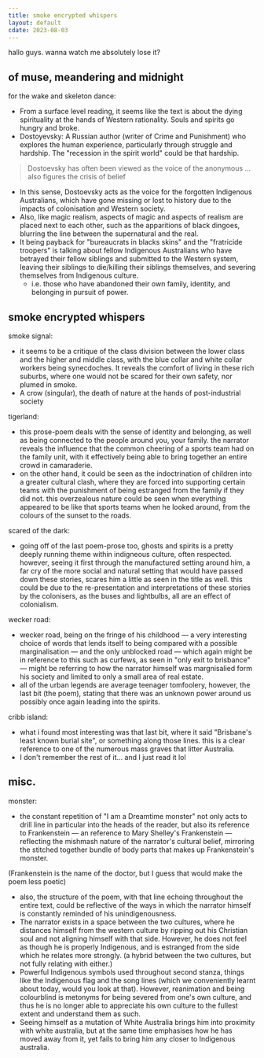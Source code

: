 ```yaml
---
title: smoke encrypted whispers
layout: default
cdate: 2023-08-03
---
```


hallo guys. wanna watch me absolutely lose it?

## of muse, meandering and midnight

for the wake and skeleton dance:
- From a surface level reading, it seems like the text is about the dying spirituality at the hands of Western rationality. Souls and spirits go hungry and broke.
- Dostoyevsky: A Russian author (writer of Crime and Punishment) who explores the human experience, particularly through struggle and hardship. The "recession in the spirit world" could be that hardship.

> Dostoevsky has often been viewed as the voice of the anonymous ... also figures the crisis of belief

- In this sense, Dostoevsky acts as the voice for the forgotten Indigenous Australians, which have gone missing or lost to history due to the impacts of colonisation and Western society.
- Also, like magic realism, aspects of magic and aspects of realism are placed next to each other, such as the apparitions of black dingoes, blurring the line between the supernatural and the real.
- It being payback for "bureaucrats in blacks skins" and the "fratricide troopers" is talking about fellow Indigenous Australians who have betrayed their fellow siblings and submitted to the Western system, leaving their siblings to die/killing their siblings themselves, and severing themselves from Indigenous culture.
    - i.e. those who have abandoned their own family, identity, and belonging in pursuit of power.

## smoke encrypted whispers

smoke signal:
- it seems to be a critique of the class division between the lower class and the higher and middle class, with the blue collar and white collar workers being synecdoches. It reveals the comfort of living in these rich suburbs, where one would not be scared for their own safety, nor plumed in smoke.
- A crow (singular), the death of nature at the hands of post-industrial society

tigerland:
- this prose-poem deals with the sense of identity and belonging, as well as being connected to the people around you, your family. the narrator reveals the influence that the common cheering of a sports team had on the family unit, with it effectively being able to bring together an entire crowd in camaraderie.
- on the other hand, it could be seen as the indoctrination of children into a greater cultural clash, where they are forced into supporting certain teams with the punishment of being estranged from the family if they did not. this overzealous nature could be seen when everything appeared to be like that sports teams when he looked around, from the colours of the sunset to the roads.

scared of the dark:
- going off of the last poem-prose too, ghosts and spirits is a pretty deeply running theme within indigneous culture, often respected. however, seeing it first through the manufactured setting around him, a far cry of the more social and natural setting that would have passed down these stories, scares him a little as seen in the title as well. this could be due to the re-presentation and interpretations of these stories by the colonisers, as the buses and lightbulbs, all are an effect of colonialism.

wecker road:
- wecker road, being on the fringe of his childhood — a very interesting choice of words that lends itself to being compared with a possible marginalisation — and the only unblocked road — which again might be in reference to this such as curfews, as seen in "only exit to brisbance" — might be referring to how the narrator himself was margnisalied form his society and limited to only a small area of real estate.
- all of the urban legends are average teenager tomfoolery, however, the last bit (the poem), stating that there was an unknown power around us possibly once again leading into the spirits.

cribb island:
- what i found most interesting was that last bit, where it said "Brisbane's least known burial site", or something along those lines. this is a clear reference to one of the numerous mass graves that litter Australia.
- I don't remember the rest of it... and I just read it lol

## misc.

monster:
- the constant repetition of "I am a Dreamtime monster" not only acts to drill line in particular into the heads of the reader, but also its reference to Frankenstein — an reference to Mary Shelley's Frankenstein — reflecting the mishmash nature of the narrator's cultural belief, mirroring the stitched together bundle of body parts that makes up Frankenstein's monster.

(Frankenstein is the name of the doctor, but I guess that would make the poem less poetic)

- also, the structure of the poem, with that line echoing throughout the entire text, could be reflective of the ways in which the narrator himself is constantly reminded of his unindigenousness.
- The narrator exists in a space between the two cultures, where he distances himself from the western culture by ripping out his Christian soul and not aligning himself with that side. However, he does not feel as though he is properly Indigenous, and is estranged from the side which he relates more strongly. (a hybrid between the two cultures, but not fully relating with either.)
- Powerful Indigenous symbols used throughout second stanza, things like the Indigenous flag and the song lines (which we conveniently learnt about today, would you look at that). However, reanimation and being colourblind is metonyms for being severed from one's own culture, and thus he is no longer able to appreciate his own culture to the fullest extent and understand them as such. 
- Seeing himself as a mutation of White Australia brings him into proximity with white australia, but at the same time emphasises how he has moved away from it, yet fails to bring him any closer to Indigenous australia.
